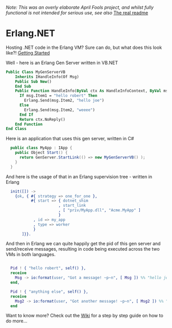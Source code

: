 *Note: This was an overly elaborate April Fools project, and whilst fully functional is not intended for serious use, see also* [The real readme](https://github.com/robashton/erlang.net/blob/master/r-r.md)

Erlang.NET
===

Hosting .NET code in the Erlang VM? Sure can do, but what does this look like?! [Getting Started](https://github.com/robashton/erlang.net/wiki/Getting-Started) 

Well - here is an Erlang Gen Server written in VB.NET

```vb
Public Class MyGenServerVB
    Inherits IHandleInfo(Of Msg)
    Public Sub New()
    End Sub
    Public Function HandleInfo(ByVal ctx As HandleInfoContext, ByVal msg As Msg) As HandleInfoResult
      If msg.Item1 = "hello robert" Then
        Erlang.Send(msg.Item2, "hello joe")
      Else
        Erlang.Send(msg.Item2, "weeee")
      End If
      Return ctx.NoReply()
    End Function
End Class
```

Here is an application that uses this gen server, written in C#


```csharp
  public class MyApp : IApp {
    public Object Start() {
      return GenServer.StartLink(() => new MyGenServerVB() );
    }
  }
```


And here is the usage of that in an Erlang supervision tree - written in Erlang


```erlang
  init([]) ->
    {ok, { #{ strategy => one_for_one }, 
           #{ start => { dotnet_shim
                       , start_link
                       , [ "priv/MyApp.dll", "Acme.MyApp" ]
                       }
            , id => my_app
            , type => worker
            }
       ]}}.
```


And then in Erlang we can quite happily get the pid of this gen server and send/receive messages, resulting in code being executed across the two VMs in both languages.

```erlang

  Pid ! { "hello robert", self() },
  receive 
    Msg -> io:format(user, "Got a message! ~p~n", [ Msg ]) %% "hello joe
  end,

  Pid ! { "anything else", self() },
  receive 
    Msg2 -> io:format(user, "Got another message! ~p~n", [ Msg2 ]) %% "weeeeee
  end

```

Want to know more? Check out the [Wiki](https://github.com/robashton/erlang.net/wiki/Getting-Started) for a step by step guide on how to do more...
